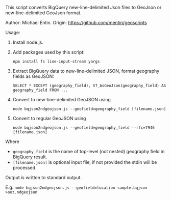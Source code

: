 This script converts BigQuery new-line-delimited Json files
to GeoJson or new-line-delimited GeoJson format.

Author: Michael Entin.
Origin: https://github.com/mentin/geoscripts

Usage:

1. Install node.js.

2. Add packages used by this script:

   `npm install fs line-input-stream yargs`

3. Extract BigQuery data to new-line-delimited JSON, format geography fields as GeoJSON:

   `SELECT * EXCEPT (geography_field), ST_AsGeoJson(geography_field) AS geography_field FROM ...`

4. Convert to new-line-delimited GeoJSON using

   `node bqjson2ndgeojson.js --geofield=geography_field [filename.json]`

5. Convert to regular GeoJSON using

   `node bqjson2ndgeojson.js --geofield=geography_field --rfc=7946 [filename.json]`

Where
* `geography_field` is the name of top-level (not nested) geography field in BigQuery result.
* `[filename.json]` is optional input file, if not provided the stdin will be processed.

Output is written to standard output.

E.g.
`node bqjson2ndgeojson.js --geofield=location sample.bqjson >out.ndgeojson`

